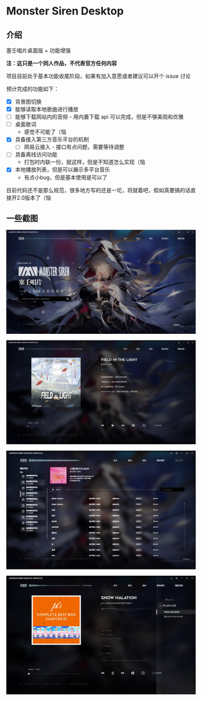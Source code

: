 # Monster Siren Desktop

## 介绍

塞壬唱片桌面版 + 功能增强

**注：这只是一个同人作品，不代表官方任何内容**

项目目前处于基本功能收尾阶段，如果有加入意愿或者建议可以开个 issue 讨论

预计完成的功能如下：

- [x] 背景图切换
- [x] 能够读取本地歌曲进行播放
- [ ] 能够下载网站内的音频 - 用内置下载 api 可以完成，但是不够美观和优雅
- [ ] 桌面歌词
  - 感觉不可能了（恼
- [x] 具备接入第三方音乐平台的机制
  - [ ] 网易云接入 - 接口有点问题，需要等待调整
- [ ] 具备离线访问功能
  - 打包时内联一份，就这样，但是不知道怎么实现（恼
- [x] 本地播放列表，但是可以展示多平台音乐
  - 有点小bug，但是基本使用是可以了

目前代码还不是那么规范，很多地方写的还是一坨，将就着吧，假如真要搞的话直接开2.0版本了（恼

## 一些截图

![](./docs/Img/1.jpg)

![](./docs/Img/2.jpg)

![](./docs/Img/3.jpg)

![](./docs/Img/4.jpg)